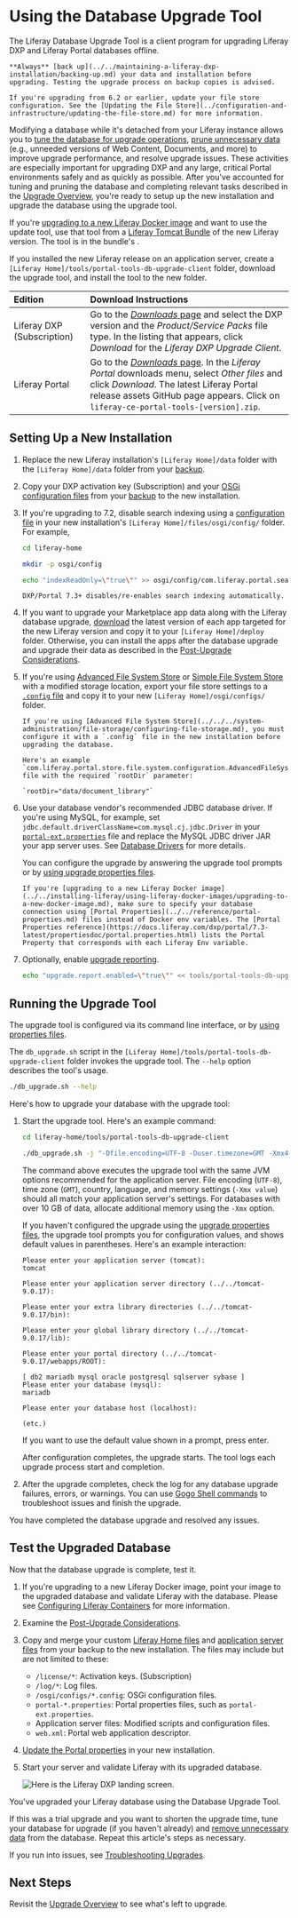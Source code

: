# Using the Database Upgrade Tool

The Liferay Database Upgrade Tool is a client program for upgrading Liferay DXP and Liferay Portal databases offline.

```{important}
**Always** [back up](../../maintaining-a-liferay-dxp-installation/backing-up.md) your data and installation before upgrading. Testing the upgrade process on backup copies is advised.
```

```{important}
If you're upgrading from 6.2 or earlier, update your file store configuration. See the [Updating the File Store](../configuration-and-infrastructure/updating-the-file-store.md) for more information.
```

Modifying a database while it's detached from your Liferay instance allows you to [tune the database for upgrade operations](../upgrade-stability-and-performance/database-tuning-for-upgrades.md), [prune unnecessary data](../upgrade-stability-and-performance/database-tuning-for-upgrades.md) (e.g., unneeded versions of Web Content, Documents, and more) to improve upgrade performance, and resolve upgrade issues. These activities are especially important for upgrading DXP and any large, critical Portal environments safely and as quickly as possible. After you've accounted for tuning and pruning the database and completing relevant tasks described in the [Upgrade Overview](./upgrade-overview.md), you're ready to setup up the new installation and upgrade the database using the upgrade tool.

If you're [upgrading to a new Liferay Docker image](../../installing-liferay/using-liferay-docker-images/upgrading-to-a-new-docker-image.md) and want to use the update tool, use that tool from a [Liferay Tomcat Bundle](../../installing-liferay/installing-a-liferay-tomcat-bundle.md) of the new Liferay version. The tool is in the bundle's .

If you installed the new Liferay release on an application server, create a `[Liferay Home]/tools/portal-tools-db-upgrade-client` folder,  download the upgrade tool, and install the tool to the new folder.

| Edition | Download Instructions |
| :---------- | :-------------------- |
| Liferay DXP (Subscription) | Go to the [*Downloads* page](https://customer.liferay.com/group/customer/downloads) and select the DXP version and the _Product/Service Packs_ file type. In the listing that appears, click _Download_ for the _Liferay DXP Upgrade Client_. |
| Liferay Portal | Go to the [_Downloads_ page](https://www.liferay.com/downloads-community). In the _Liferay Portal_ downloads menu, select _Other files_ and click _Download_. The latest Liferay Portal release assets GitHub page appears. Click on `liferay-ce-portal-tools-[version].zip`. |

## Setting Up a New Installation

1. Replace the new Liferay installation's `[Liferay Home]/data` folder with the `[Liferay Home]/data` folder from your [backup](../../maintaining-a-liferay-dxp-installation/backing-up.md).

1. Copy your DXP activation key (Subscription) and your [OSGi configuration files](../../../system-administration/configuring-liferay/configuration-files-and-factories/using-configuration-files.md) from your [backup](../../maintaining-a-liferay-dxp-installation/backing-up.md#liferay-home) to the new installation.

1. If you're upgrading to 7.2, disable search indexing using a [configuration file](../../../system-administration/configuring-liferay/configuration-files-and-factories/using-configuration-files.md) in your new installation's `[Liferay Home]/files/osgi/config/` folder. For example,

    ```bash
    cd liferay-home
    ```

    ```bash
    mkdir -p osgi/config
    ```

    ```bash
    echo "indexReadOnly=\"true\"" >> osgi/config/com.liferay.portal.search.configuration.IndexStatusManagerConfiguration.config
    ```

    ```{note}
    DXP/Portal 7.3+ disables/re-enables search indexing automatically.
    ```

1. If you want to upgrade your Marketplace app data along with the Liferay database upgrade, [download](../../../system-administration/installing-and-managing-apps/installing-apps/downloading-apps.md) the latest version of each app targeted for the new Liferay version and copy it to your `[Liferay Home]/deploy` folder. Otherwise, you can install the apps after the database upgrade and upgrade their data as described in the [Post-Upgrade Considerations](./post-upgrade-considerations.md).

1. If you're using [Advanced File System Store](../../../system-administration/file-storage/configuring-file-storage.md) or [Simple File System Store](../../../system-administration/file-storage/other-file-store-types/simple-file-system-store.md) with a modified storage location, export your file store settings to a [`.config` file](../../../system-administration/configuring-liferay/configuration-files-and-factories/using-configuration-files.md#creating-configuration-files) and copy it to your new `[Liferay Home]/osgi/configs/` folder.

    ```{important}
    If you're using [Advanced File System Store](../../../system-administration/file-storage/configuring-file-storage.md), you must configure it with a `.config` file in the new installation before upgrading the database.

    Here's an example  `com.liferay.portal.store.file.system.configuration.AdvancedFileSystemStoreConfiguration.config` file with the required `rootDir` parameter:

    `rootDir="data/document_library"`
    ```

1. Use your database vendor's recommended JDBC database driver. If you're using MySQL, for example, set `jdbc.default.driverClassName=com.mysql.cj.jdbc.Driver` in your [`portal-ext.properties`](../../reference/portal-properties.md) file and replace the MySQL JDBC driver JAR your app server uses. See [Database Drivers](../configuration-and-infrastructure/migrating-configurations-and-properties.md#database-drivers) for more details.

    You can configure the upgrade by answering the upgrade tool prompts or by [using upgrade properties files](../reference/database-upgrade-tool-reference.md#manual-configuration). 

    ```{note}
    If you're [upgrading to a new Liferay Docker image](../../installing-liferay/using-liferay-docker-images/upgrading-to-a-new-docker-image.md), make sure to specify your database connection using [Portal Properties](../../reference/portal-properties.md) files instead of Docker env variables. The [Portal Properties reference](https://docs.liferay.com/dxp/portal/7.3-latest/propertiesdoc/portal.properties.html) lists the Portal Property that corresponds with each Liferay Env variable.
    ```

1. Optionally, enable [upgrade reporting](../reference/upgrade-reports.md).

    ```bash
    echo "upgrade.report.enabled=\"true\"" << tools/portal-tools-db-upgrade-client/portal-upgrade-ext.properties
    ```

## Running the Upgrade Tool

The upgrade tool is configured via its command line interface, or by [using properties files](../reference/database-upgrade-tool-reference.md#manual-configuration).

The `db_upgrade.sh` script in the `[Liferay Home]/tools/portal-tools-db-upgrade-client` folder invokes the upgrade tool. The `--help` option describes the tool's usage.

```bash
./db_upgrade.sh --help
```

Here's how to upgrade your database with the upgrade tool:

1. Start the upgrade tool. Here's an example command:

    ```bash
    cd liferay-home/tools/portal-tools-db-upgrade-client
    ```

    ```bash
    ./db_upgrade.sh -j "-Dfile.encoding=UTF-8 -Duser.timezone=GMT -Xmx4096m"
    ```

    The command above executes the upgrade tool with the same JVM options recommended for the application server. File encoding (`UTF-8`), time zone (`GMT`), country, language, and memory settings (`-Xmx value`) should all match your application server's settings. For databases with over 10 GB of data, allocate additional memory using the `-Xmx` option.

    If you haven't configured the upgrade using the [upgrade properties files](../reference/database-upgrade-tool-reference.md#manual-configuration), the upgrade tool prompts you for configuration values, and shows default values in parentheses. Here's an example interaction:

    ```
    Please enter your application server (tomcat):
    tomcat

    Please enter your application server directory (../../tomcat-9.0.17):

    Please enter your extra library directories (../../tomcat-9.0.17/bin):

    Please enter your global library directory (../../tomcat-9.0.17/lib):

    Please enter your portal directory (../../tomcat-9.0.17/webapps/ROOT):

    [ db2 mariadb mysql oracle postgresql sqlserver sybase ]
    Please enter your database (mysql):
    mariadb

    Please enter your database host (localhost):

    (etc.)
    ```

    If you want to use the default value shown in a prompt, press enter.

    After configuration completes, the upgrade starts. The tool logs each upgrade process start and completion.

1. After the upgrade completes, check the log for any database upgrade failures, errors, or warnings. You can use [Gogo Shell commands](../upgrade-stability-and-performance/upgrading-modules-using-gogo-shell.md) to troubleshoot issues and finish the upgrade.

You have completed the database upgrade and resolved any issues.

## Test the Upgraded Database

Now that the database upgrade is complete, test it.

1. If you're upgrading to a new Liferay Docker image, point your image to the upgraded database and validate Liferay with the database. Please see [Configuring Liferay Containers](../../installing-liferay/using-liferay-docker-images/configuring-containers.md) for more information.

1. Examine the [Post-Upgrade Considerations](./post-upgrade-considerations.md).

1. Copy and merge your custom [Liferay Home files](../../maintaining-a-liferay-dxp-installation/backing-up.md#liferay-home) and [application server files](../../maintaining-a-liferay-dxp-installation/backing-up.md#application-server) from your backup to the new installation. The files may include but are not limited to these:

    * `/license/*`: Activation keys. (Subscription)
    * `/log/*`: Log files.
    * `/osgi/configs/*.config`: OSGi configuration files.
    * `portal-*.properties`: Portal properties files, such as `portal-ext.properties`.
    * Application server files: Modified scripts and configuration files.
    * `web.xml`: Portal web application descriptor.

1. [Update the Portal properties](../configuration-and-infrastructure/migrating-configurations-and-properties.md#migrating-portal-properties) in your new installation.

1. Start your server and validate Liferay with its upgraded database.

    ![Here is the Liferay DXP landing screen.](./using-the-database-upgrade-tool/images/01.png)

You've upgraded your Liferay database using the Database Upgrade Tool.

If this was a trial upgrade and you want to shorten the upgrade time, tune your database for upgrade (if you haven't already) and [remove unnecessary data](../upgrade-stability-and-performance/database-pruning-for-faster-upgrades.md) from the database. Repeat this article's steps as necessary.

If you run into issues, see [Troubleshooting Upgrades](../reference/troubleshooting-upgrades.md).

## Next Steps

Revisit the [Upgrade Overview](./upgrade-overview.md) to see what's left to upgrade.